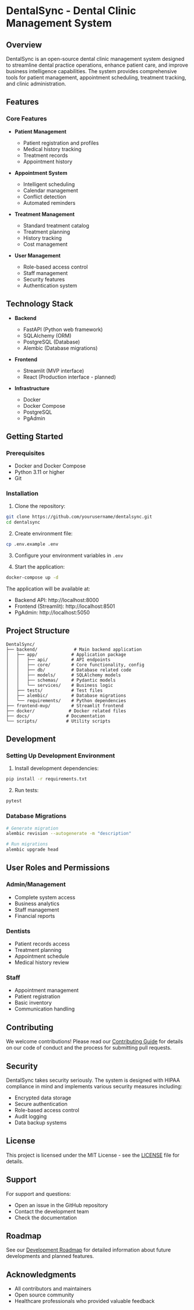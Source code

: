 # DentalSync - Dental Clinic Management System

## Overview
DentalSync is an open-source dental clinic management system designed to streamline dental practice operations, enhance patient care, and improve business intelligence capabilities. The system provides comprehensive tools for patient management, appointment scheduling, treatment tracking, and clinic administration.

## Features

### Core Features
- **Patient Management**
  - Patient registration and profiles
  - Medical history tracking
  - Treatment records
  - Appointment history

- **Appointment System**
  - Intelligent scheduling
  - Calendar management
  - Conflict detection
  - Automated reminders

- **Treatment Management**
  - Standard treatment catalog
  - Treatment planning
  - History tracking
  - Cost management

- **User Management**
  - Role-based access control
  - Staff management
  - Security features
  - Authentication system

## Technology Stack

- **Backend**
  - FastAPI (Python web framework)
  - SQLAlchemy (ORM)
  - PostgreSQL (Database)
  - Alembic (Database migrations)

- **Frontend**
  - Streamlit (MVP interface)
  - React (Production interface - planned)

- **Infrastructure**
  - Docker
  - Docker Compose
  - PostgreSQL
  - PgAdmin

## Getting Started

### Prerequisites
- Docker and Docker Compose
- Python 3.11 or higher
- Git

### Installation

1. Clone the repository:
```bash
git clone https://github.com/yourusername/dentalsync.git
cd dentalsync
```

2. Create environment file:
```bash
cp .env.example .env
```

3. Configure your environment variables in `.env`

4. Start the application:
```bash
docker-compose up -d
```

The application will be available at:
- Backend API: http://localhost:8000
- Frontend (Streamlit): http://localhost:8501
- PgAdmin: http://localhost:5050

## Project Structure
```
DentalSync/
├── backend/              # Main backend application
│   ├── app/             # Application package
│   │   ├── api/         # API endpoints
│   │   ├── core/        # Core functionality, config
│   │   ├── db/          # Database related code
│   │   ├── models/      # SQLAlchemy models
│   │   ├── schemas/     # Pydantic models
│   │   └── services/    # Business logic
│   ├── tests/           # Test files
│   ├── alembic/         # Database migrations
│   └── requirements/    # Python dependencies
├── frontend-mvp/        # Streamlit frontend
├── docker/             # Docker related files
├── docs/              # Documentation
└── scripts/           # Utility scripts
```

## Development

### Setting Up Development Environment

1. Install development dependencies:
```bash
pip install -r requirements.txt
```

2. Run tests:
```bash
pytest
```

### Database Migrations

```bash
# Generate migration
alembic revision --autogenerate -m "description"

# Run migrations
alembic upgrade head
```

## User Roles and Permissions

### Admin/Management
- Complete system access
- Business analytics
- Staff management
- Financial reports

### Dentists
- Patient records access
- Treatment planning
- Appointment schedule
- Medical history review

### Staff
- Appointment management
- Patient registration
- Basic inventory
- Communication handling

## Contributing

We welcome contributions! Please read our [Contributing Guide](CONTRIBUTING.md) for details on our code of conduct and the process for submitting pull requests.

## Security

DentalSync takes security seriously. The system is designed with HIPAA compliance in mind and implements various security measures including:
- Encrypted data storage
- Secure authentication
- Role-based access control
- Audit logging
- Data backup systems

## License

This project is licensed under the MIT License - see the [LICENSE](LICENSE) file for details.

## Support

For support and questions:
- Open an issue in the GitHub repository
- Contact the development team
- Check the documentation

## Roadmap

See our [Development Roadmap](ROADMAP.md) for detailed information about future developments and planned features.

## Acknowledgments

- All contributors and maintainers
- Open source community
- Healthcare professionals who provided valuable feedback